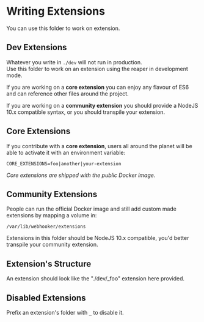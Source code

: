 # Writing Extensions

You can use this folder to work on extension.

## Dev Extensions

Whatever you write in `./dev` will not run in production.  
Use this folder to work on an extension using the reaper in development mode.

If you are working on a **core extension** you can enjoy any flavour of ES6
and can reference other files around the project.

If you are working on a **community extension** you should provide a NodeJS 10.x
compatible syntax, or you should transpile your extension.

## Core Extensions

If you contribute with a **core extension**, users all around the planet will
be able to activate it with an environment variable:

    CORE_EXTENSIONS=foo|another|your-extension

_Core extensions are shipped with the public Docker image._

## Community Extensions

People can run the official Docker image and still add custom made extensions
by mapping a volume in:

    /var/lib/webhooker/extensions

Extensions in this folder should be NodeJS 10.x compatible, you'd better transpile
your community extension.

## Extension's Structure

An extension should look like the "./dev/_foo" extension here provided.  

## Disabled Extensions

Prefix an extension's folder with `_` to disable it.

